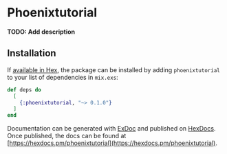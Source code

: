 # Phoenixtutorial

**TODO: Add description**

## Installation

If [available in Hex](https://hex.pm/docs/publish), the package can be installed
by adding `phoenixtutorial` to your list of dependencies in `mix.exs`:

```elixir
def deps do
  [
    {:phoenixtutorial, "~> 0.1.0"}
  ]
end
```

Documentation can be generated with [ExDoc](https://github.com/elixir-lang/ex_doc)
and published on [HexDocs](https://hexdocs.pm). Once published, the docs can
be found at [https://hexdocs.pm/phoenixtutorial](https://hexdocs.pm/phoenixtutorial).

